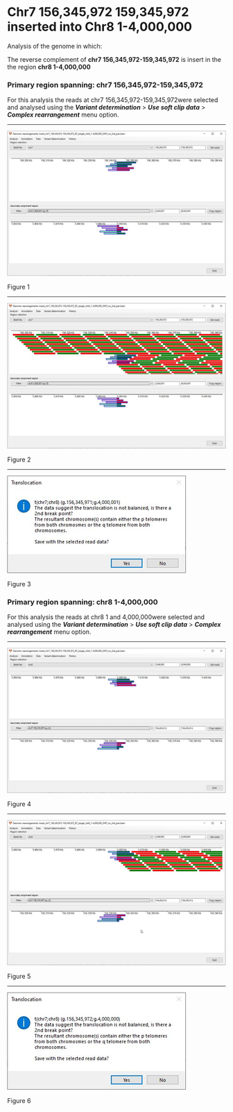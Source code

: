 # Chr7 156,345,972 159,345,972  inserted into Chr8 1-4,000,000

Analysis of the genome in which: 

The reverse complement of **chr7 156,345,972-159,345,972** is insert in the the region **chr8 1-4,000,000**

### Primary region spanning: chr7 156,345,972-159,345,972 

For this analysis the reads at chr7 156,345,972-159,345,972were selected and analysed using the ___Variant determination___ > ___Use soft clip data___ > ___Complex rearrangement___ menu option.<hr />

![image](images/insert_chr7_156,345,972-159,345,972_RC_target_chr8_1-4,000,000_ONT_no_2nd_pair_1.jpg)

Figure 1

<hr />

![image](images/insert_chr7_156,345,972-159,345,972_RC_target_chr8_1-4,000,000_ONT_no_2nd_pair_1_all.jpg)

Figure 2

<hr />

![image](images/insert_chr7_156,345,972-159,345,972_RC_target_chr8_1-4,000,000_ONT_no_2nd_pair_1_results.jpg)

Figure 3

### Primary region spanning: chr8 1-4,000,000 

For this analysis the reads at chr8 1 and 4,000,000were selected and analysed using the ___Variant determination___ > ___Use soft clip data___ > ___Complex rearrangement___ menu option.<hr />

![image](images/insert_chr7_156,345,972-159,345,972_RC_target_chr8_1-4,000,000_ONT_no_2nd_pair_2.jpg)

Figure 4

<hr />

![image](images/insert_chr7_156,345,972-159,345,972_RC_target_chr8_1-4,000,000_ONT_no_2nd_pair_2_all.jpg)

Figure 5

<hr />

![image](images/insert_chr7_156,345,972-159,345,972_RC_target_chr8_1-4,000,000_ONT_no_2nd_pair_2_results.jpg)

Figure 6


